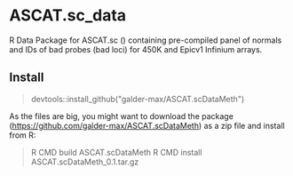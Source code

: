 # ASCAT.sc_data

R Data Package for ASCAT.sc () containing pre-compiled panel of
normals and IDs of bad probes (bad loci) for 450K and Epicv1 Infinium arrays.

## Install

> devtools::install_github("galder-max/ASCAT.scDataMeth")

As the files are big, you might want to download the package
(https://github.com/galder-max/ASCAT.scDataMeth) as a zip file and
install from R:

> R CMD build ASCAT.scDataMeth
> R CMD install ASCAT.scDataMeth_0.1.tar.gz
